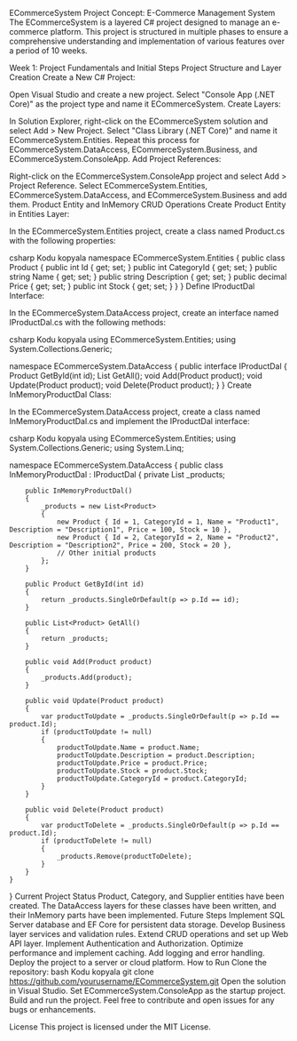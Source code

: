 ECommerceSystem
Project Concept: E-Commerce Management System
The ECommerceSystem is a layered C# project designed to manage an e-commerce platform. This project is structured in multiple phases to ensure a comprehensive understanding and implementation of various features over a period of 10 weeks.

Week 1: Project Fundamentals and Initial Steps
Project Structure and Layer Creation
Create a New C# Project:

Open Visual Studio and create a new project.
Select "Console App (.NET Core)" as the project type and name it ECommerceSystem.
Create Layers:

In Solution Explorer, right-click on the ECommerceSystem solution and select Add > New Project.
Select "Class Library (.NET Core)" and name it ECommerceSystem.Entities.
Repeat this process for ECommerceSystem.DataAccess, ECommerceSystem.Business, and ECommerceSystem.ConsoleApp.
Add Project References:

Right-click on the ECommerceSystem.ConsoleApp project and select Add > Project Reference.
Select ECommerceSystem.Entities, ECommerceSystem.DataAccess, and ECommerceSystem.Business and add them.
Product Entity and InMemory CRUD Operations
Create Product Entity in Entities Layer:

In the ECommerceSystem.Entities project, create a class named Product.cs with the following properties:

csharp
Kodu kopyala
namespace ECommerceSystem.Entities
{
    public class Product
    {
        public int Id { get; set; }
        public int CategoryId { get; set; }
        public string Name { get; set; }
        public string Description { get; set; }
        public decimal Price { get; set; }
        public int Stock { get; set; }
    }
}
Define IProductDal Interface:

In the ECommerceSystem.DataAccess project, create an interface named IProductDal.cs with the following methods:

csharp
Kodu kopyala
using ECommerceSystem.Entities;
using System.Collections.Generic;

namespace ECommerceSystem.DataAccess
{
    public interface IProductDal
    {
        Product GetById(int id);
        List<Product> GetAll();
        void Add(Product product);
        void Update(Product product);
        void Delete(Product product);
    }
}
Create InMemoryProductDal Class:

In the ECommerceSystem.DataAccess project, create a class named InMemoryProductDal.cs and implement the IProductDal interface:

csharp
Kodu kopyala
using ECommerceSystem.Entities;
using System.Collections.Generic;
using System.Linq;

namespace ECommerceSystem.DataAccess
{
    public class InMemoryProductDal : IProductDal
    {
        private List<Product> _products;

        public InMemoryProductDal()
        {
            _products = new List<Product>
            {
                new Product { Id = 1, CategoryId = 1, Name = "Product1", Description = "Description1", Price = 100, Stock = 10 },
                new Product { Id = 2, CategoryId = 2, Name = "Product2", Description = "Description2", Price = 200, Stock = 20 },
                // Other initial products
            };
        }

        public Product GetById(int id)
        {
            return _products.SingleOrDefault(p => p.Id == id);
        }

        public List<Product> GetAll()
        {
            return _products;
        }

        public void Add(Product product)
        {
            _products.Add(product);
        }

        public void Update(Product product)
        {
            var productToUpdate = _products.SingleOrDefault(p => p.Id == product.Id);
            if (productToUpdate != null)
            {
                productToUpdate.Name = product.Name;
                productToUpdate.Description = product.Description;
                productToUpdate.Price = product.Price;
                productToUpdate.Stock = product.Stock;
                productToUpdate.CategoryId = product.CategoryId;
            }
        }

        public void Delete(Product product)
        {
            var productToDelete = _products.SingleOrDefault(p => p.Id == product.Id);
            if (productToDelete != null)
            {
                _products.Remove(productToDelete);
            }
        }
    }
}
Current Project Status
Product, Category, and Supplier entities have been created.
The DataAccess layers for these classes have been written, and their InMemory parts have been implemented.
Future Steps
Implement SQL Server database and EF Core for persistent data storage.
Develop Business layer services and validation rules.
Extend CRUD operations and set up Web API layer.
Implement Authentication and Authorization.
Optimize performance and implement caching.
Add logging and error handling.
Deploy the project to a server or cloud platform.
How to Run
Clone the repository:
bash
Kodu kopyala
git clone https://github.com/yourusername/ECommerceSystem.git
Open the solution in Visual Studio.
Set ECommerceSystem.ConsoleApp as the startup project.
Build and run the project.
Feel free to contribute and open issues for any bugs or enhancements.

License
This project is licensed under the MIT License.
